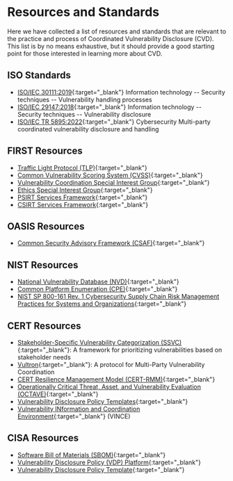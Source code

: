 # Resources and Standards

Here we have collected a list of resources and standards that are relevant to the practice and process of
Coordinated Vulnerability Disclosure (CVD).
This list is by no means exhaustive, but it should provide a good starting point for those interested in learning more about CVD.

## ISO Standards

- [ISO/IEC 30111:2019](https://www.iso.org/standard/69725.html){:target="_blank"} Information technology -- Security techniques -- Vulnerability handling processes
- [ISO/IEC 29147:2018](https://www.iso.org/standard/72311.html){:target="_blank"} Information technology -- Security techniques -- Vulnerability disclosure
- [ISO/IEC TR 5895:2022](https://www.iso.org/standard/81807.html){:target="_blank"} Cybersecurity Multi-party coordinated vulnerability disclosure and handling

## FIRST Resources

- [Traffic Light Protocol (TLP)](https://www.first.org/tlp/){:target="_blank"}
- [Common Vulnerability Scoring System (CVSS)](https://www.first.org/cvss/){:target="_blank"}
- [Vulnerability Coordination Special Interest Group](https://www.first.org/global/sigs/vulnerability-coordination/){:target="_blank"}
- [Ethics Special Interest Group](https://www.first.org/global/sigs/ethics/){:target="_blank"}
- [PSIRT Services Framework](https://www.first.org/standards/frameworks/psirts/psirt_services_framework_v1.1){:target="_blank"}
- [CSIRT Services Framework](https://www.first.org/standards/frameworks/csirts/csirt_services_framework_v2.1){:target="_blank"}

## OASIS Resources

- [Common Security Advisory Framework (CSAF)](https://oasis-open.github.io/csaf-documentation/){:target="_blank"}

## NIST Resources

- [National Vulnerability Database (NVD)](https://nvd.nist.gov/){:target="_blank"}
- [Common Platform Enumeration (CPE)](https://nvd.nist.gov/products/cpe){:target="_blank"}
- [NIST SP 800-161 Rev. 1 Cybersecurity Supply Chain Risk Management Practices for Systems and Organizations](https://csrc.nist.gov/pubs/sp/800/161/r1/final){:target="_blank"}

## CERT Resources

- [Stakeholder-Specific Vulnerability Categorization (SSVC)](https://certcc.github.io/SSVC/){:target="_blank"}: A framework for prioritizing vulnerabilities based on stakeholder needs
- [Vultron](https://certcc.github.io/Vultron/){:target="_blank"}: A protocol for Multi-Party Vulnerability Coordination
- [CERT Resilience Management Model (CERT-RMM)](https://resources.sei.cmu.edu/library/asset-view.cfm?assetid=508099){:target="_blank"}
- [Operationally Critical Threat, Asset, and Vulnerability Evaluation (OCTAVE)](https://resources.sei.cmu.edu/library/asset-view.cfm?assetid=508099){:target="_blank"}
- [Vulnerability Disclosure Policy Templates](https://github.com/CERTCC/vulnerability_disclosure_policy_templates){:target="_blank"}
- [Vulnerability INformation and Coordination Environment](https://github.com/CERTCC/VINCE){:target="_blank"} (VINCE)

## CISA Resources

- [Software Bill of Materials (SBOM)](https://www.cisa.gov/SBOM){:target="_blank"}
- [Vulnerability Disclosure Policy (VDP) Platform](https://www.cisa.gov/resources-tools/services/vulnerability-disclosure-policy-vdp-platform){:target="_blank"}
- [Vulnerability Disclosure Policy Template](https://www.cisa.gov/vulnerability-disclosure-policy-template){:target="_blank"}
